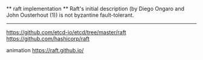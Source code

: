 ** raft implementation **
Raft's initial description (by Diego Ongaro and John Ousterhout (1)) is not byzantine fault-tolerant.
*** 

https://github.com/etcd-io/etcd/tree/master/raft <br>
https://github.com/hashicorp/raft <br>

animation
https://raft.github.io/
